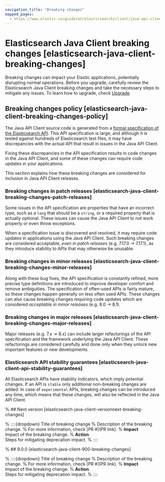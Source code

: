 ```yaml
---
navigation_title: "Breaking changes"
mapped_pages:
  - https://www.elastic.co/guide/en/elasticsearch/client/java-api-client/current/breaking-changes-policy.html
---
```


# Elasticsearch Java Client breaking changes [elasticsearch-java-client-breaking-changes]
Breaking changes can impact your Elastic applications, potentially disrupting normal operations. Before you upgrade, carefully review the Elasticsearch Java Client breaking changes and take the necessary steps to mitigate any issues. To learn how to upgrade, check [Upgrade](docs-content://deploy-manage/upgrade.md).

## Breaking changes policy [elasticsearch-java-client-breaking-changes-policy]
The Java API Client source code is generated from a [formal specification of the Elasticsearch API](https://github.com/elastic/elasticsearch-specification). This API specification is large, and although it is tested against hundreds of Elasticsearch test files, it may have discrepancies with the actual API that result in issues in the Java API Client.

Fixing these discrepancies in the API specification results in code changes in the Java API Client, and some of these changes can require code updates in your applications.

This section explains how these breaking changes are considered for inclusion in Java API Client releases.

### Breaking changes in patch releases [elasticsearch-java-client-breaking-changes-patch-releases]
Some issues in the API specification are properties that have an incorrect type, such as a `long` that should be a `string`, or a required property that is actually optional. These issues can cause the Java API Client to not work properly or even throw exceptions.

When a specification issue is discovered and resolved, it may require code updates in applications using the Java API Client. Such breaking changes are considered acceptable, *even in patch releases* (e.g. 7.17.0 → 7.17.1), as they introduce stability to APIs that may otherwise be unusable.

### Breaking changes in minor releases [elasticsearch-java-client-breaking-changes-minor-releases]
Along with these bug fixes, the API specification is constantly refined, more precise type definitions are introduced to improve developer comfort and remove ambiguities. The specification of often-used APIs is fairly mature, so these changes happen generally on less often used APIs. These changes can also cause breaking changes requiring code updates which are considered *acceptable in minor releases* (e.g. 8.0 → 8.1).

### Breaking changes in major releases [elasticsearch-java-client-breaking-changes-major-releases]
Major releases (e.g. 7.x → 8.x) can include larger refactorings of the API specification and the framework underlying the Java API Client. These refactorings are considered carefully and done only when they unlock new important features or new developments.

### Elasticsearch API stability guarantees [elasticsearch-java-client-api-stability-guarantees]
All Elasticsearch APIs have stability indicators, which imply potential changes. If an API is `stable` only additional non-breaking changes are added. In case of `experimental` APIs, breaking changes can be introduced any time, which means that these changes, will also be reflected in the Java API Client.

% ## Next version [elasticsearch-java-client-versionnext-breaking-changes]

% ::::{dropdown} Title of breaking change 
% Description of the breaking change.
% For more information, check [PR #](PR link).
% **Impact**<br> Impact of the breaking change.
% **Action**<br> Steps for mitigating deprecation impact.
% ::::

% ## 9.0.0 [elasticsearch-java-client-900-breaking-changes]

% ::::{dropdown} Title of breaking change 
% Description of the breaking change.
% For more information, check [PR #](PR link).
% **Impact**<br> Impact of the breaking change.
% **Action**<br> Steps for mitigating deprecation impact.
% ::::
